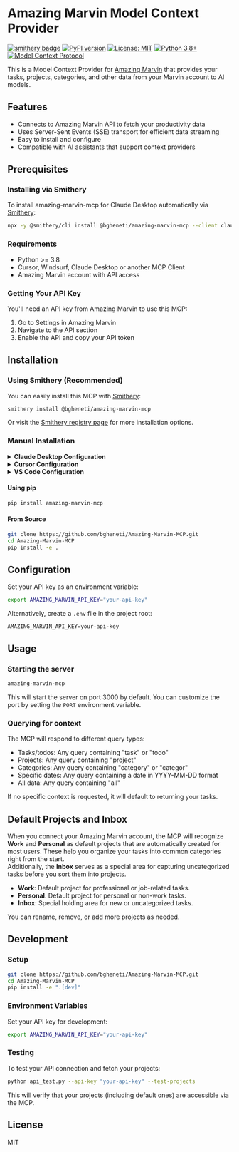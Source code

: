 # Amazing Marvin Model Context Provider

[![smithery badge](https://smithery.ai/badge/@bgheneti/amazing-marvin-mcp)](https://smithery.ai/server/@bgheneti/amazing-marvin-mcp)
[![PyPI version](https://badge.fury.io/py/amazing-marvin-mcp.svg)](https://badge.fury.io/py/amazing-marvin-mcp)
[![License: MIT](https://img.shields.io/badge/License-MIT-yellow.svg)](https://opensource.org/licenses/MIT)
[![Python 3.8+](https://img.shields.io/badge/python-3.8+-blue.svg)](https://www.python.org/downloads/)
[![Model Context Protocol](https://img.shields.io/badge/MCP-Compatible-brightgreen.svg)](https://modelcontextprotocol.io/)

This is a Model Context Provider for [Amazing Marvin](https://amazingmarvin.com/) that provides your tasks, projects, categories, and other data from your Marvin account to AI models.

## Features

- Connects to Amazing Marvin API to fetch your productivity data
- Uses Server-Sent Events (SSE) transport for efficient data streaming
- Easy to install and configure
- Compatible with AI assistants that support context providers

## Prerequisites

### Installing via Smithery

To install amazing-marvin-mcp for Claude Desktop automatically via [Smithery](https://smithery.ai/server/@bgheneti/amazing-marvin-mcp):

```bash
npx -y @smithery/cli install @bgheneti/amazing-marvin-mcp --client claude
```

### Requirements
- Python >= 3.8
- Cursor, Windsurf, Claude Desktop or another MCP Client
- Amazing Marvin account with API access

### Getting Your API Key

You'll need an API key from Amazing Marvin to use this MCP:

1. Go to Settings in Amazing Marvin
2. Navigate to the API section
3. Enable the API and copy your API token

## Installation

### Using Smithery (Recommended)

You can easily install this MCP with [Smithery](https://smithery.ai/):

```bash
smithery install @bgheneti/amazing-marvin-mcp
```

Or visit the [Smithery registry page](https://smithery.ai/server/@bgheneti/amazing-marvin-mcp) for more installation options.

### Manual Installation

<details>
<summary><strong>Claude Desktop Configuration</strong></summary>

Add this to your `claude_desktop_config.json`:

```json
{
 "mcpServers": {
   "amazing-marvin": {
     "command": "python",
     "args": ["-m", "amazing_marvin_mcp"],
     "env": {
       "AMAZING_MARVIN_API_KEY": "your-api-key-here"
     }
   }
 }
}
```
</details>

<details>
<summary><strong>Cursor Configuration</strong></summary>

Add this to your MCP settings:

```json
{
 "mcpServers": {
   "amazing-marvin": {
     "command": "python",
     "args": ["-m", "amazing_marvin_mcp"],
     "env": {
       "AMAZING_MARVIN_API_KEY": "your-api-key-here"
     }
   }
 }
}
```
</details>

<details>
<summary><strong>VS Code Configuration</strong></summary>

Add this to your VS Code MCP settings:

```json
{
 "mcpServers": {
   "amazing-marvin": {
     "command": "python",
     "args": ["-m", "amazing_marvin_mcp"],
     "env": {
       "AMAZING_MARVIN_API_KEY": "your-api-key-here"
     }
   }
 }
}
```
</details>

#### Using pip

```bash
pip install amazing-marvin-mcp
```

#### From Source

```bash
git clone https://github.com/bgheneti/Amazing-Marvin-MCP.git
cd Amazing-Marvin-MCP
pip install -e .
```

## Configuration

Set your API key as an environment variable:

```bash
export AMAZING_MARVIN_API_KEY="your-api-key"
```

Alternatively, create a `.env` file in the project root:

```
AMAZING_MARVIN_API_KEY=your-api-key
```

## Usage

### Starting the server

```bash
amazing-marvin-mcp
```

This will start the server on port 3000 by default. You can customize the port by setting the `PORT` environment variable.

### Querying for context

The MCP will respond to different query types:
- Tasks/todos: Any query containing "task" or "todo"  
- Projects: Any query containing "project"
- Categories: Any query containing "category" or "categor"
- Specific dates: Any query containing a date in YYYY-MM-DD format
- All data: Any query containing "all"

If no specific context is requested, it will default to returning your tasks.

## Default Projects and Inbox

When you connect your Amazing Marvin account, the MCP will recognize **Work** and **Personal** as default projects that are automatically created for most users. These help you organize your tasks into common categories right from the start.  
Additionally, the **Inbox** serves as a special area for capturing uncategorized tasks before you sort them into projects.

- **Work**: Default project for professional or job-related tasks.
- **Personal**: Default project for personal or non-work tasks.
- **Inbox**: Special holding area for new or uncategorized tasks.

You can rename, remove, or add more projects as needed.

## Development

### Setup

```bash
git clone https://github.com/bgheneti/Amazing-Marvin-MCP.git
cd Amazing-Marvin-MCP
pip install -e ".[dev]"
```

### Environment Variables

Set your API key for development:

```bash
export AMAZING_MARVIN_API_KEY="your-api-key"
```

### Testing

To test your API connection and fetch your projects:

```bash
python api_test.py --api-key "your-api-key" --test-projects
```

This will verify that your projects (including default ones) are accessible via the MCP.

## License

MIT
